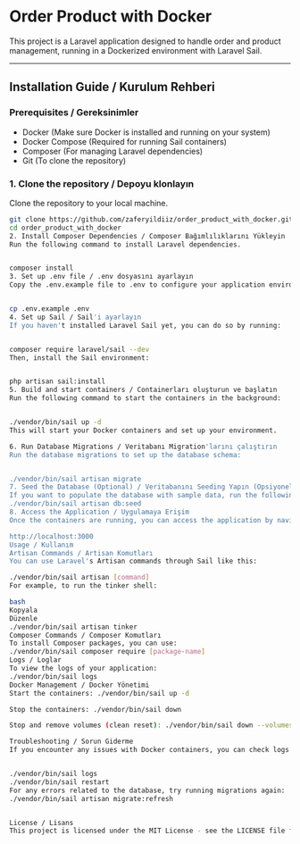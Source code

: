 # Order Product with Docker

This project is a Laravel application designed to handle order and product management, running in a Dockerized environment with Laravel Sail.

---

## Installation Guide / Kurulum Rehberi

### Prerequisites / Gereksinimler

- Docker (Make sure Docker is installed and running on your system)
- Docker Compose (Required for running Sail containers)
- Composer (For managing Laravel dependencies)
- Git (To clone the repository)

### 1. Clone the repository / Depoyu klonlayın

Clone the repository to your local machine.

```bash
git clone https://github.com/zaferyildiiz/order_product_with_docker.git
cd order_product_with_docker
2. Install Composer Dependencies / Composer Bağımlılıklarını Yükleyin
Run the following command to install Laravel dependencies.


composer install
3. Set up .env file / .env dosyasını ayarlayın
Copy the .env.example file to .env to configure your application environment.


cp .env.example .env
4. Set up Sail / Sail'i ayarlayın
If you haven't installed Laravel Sail yet, you can do so by running:


composer require laravel/sail --dev
Then, install the Sail environment:


php artisan sail:install
5. Build and start containers / Containerları oluşturun ve başlatın
Run the following command to start the containers in the background:


./vendor/bin/sail up -d
This will start your Docker containers and set up your environment.

6. Run Database Migrations / Veritabanı Migration'larını çalıştırın
Run the database migrations to set up the database schema:


./vendor/bin/sail artisan migrate
7. Seed the Database (Optional) / Veritabanını Seeding Yapın (Opsiyonel)
If you want to populate the database with sample data, run the following command:
./vendor/bin/sail artisan db:seed
8. Access the Application / Uygulamaya Erişim
Once the containers are running, you can access the application by navigating to:

http://localhost:3000
Usage / Kullanım
Artisan Commands / Artisan Komutları
You can use Laravel's Artisan commands through Sail like this:

./vendor/bin/sail artisan [command]
For example, to run the tinker shell:

bash
Kopyala
Düzenle
./vendor/bin/sail artisan tinker
Composer Commands / Composer Komutları
To install Composer packages, you can use:
./vendor/bin/sail composer require [package-name]
Logs / Loglar
To view the logs of your application:
./vendor/bin/sail logs
Docker Management / Docker Yönetimi
Start the containers: ./vendor/bin/sail up -d

Stop the containers: ./vendor/bin/sail down

Stop and remove volumes (clean reset): ./vendor/bin/sail down --volumes

Troubleshooting / Sorun Giderme
If you encounter any issues with Docker containers, you can check logs or restart the containers:


./vendor/bin/sail logs
./vendor/bin/sail restart
For any errors related to the database, try running migrations again:
./vendor/bin/sail artisan migrate:refresh


License / Lisans
This project is licensed under the MIT License - see the LICENSE file for details.